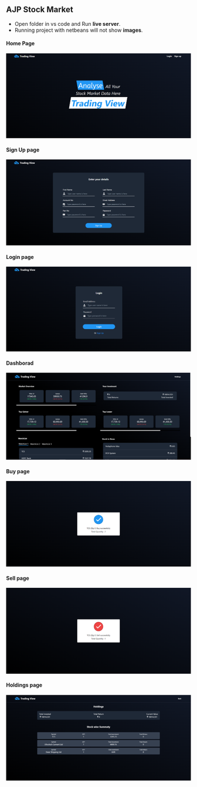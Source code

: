 ## AJP Stock Market

-   Open folder in vs code and Run **live server**.  
-   Running project with netbeans will not show **images**.

#### Home Page

![](https://github.com/Viral-Gajera/AJP-Stock-Market/blob/master/ReadMe%20Images/Screenshot%202022-11-02%20174932.png?raw=true)

#### Sign Up page
![](https://github.com/Viral-Gajera/AJP-Stock-Market/blob/master/ReadMe%20Images/Screenshot%202022-11-02%20175101.png?raw=true)

#### Login page
![](https://github.com/Viral-Gajera/AJP-Stock-Market/blob/master/ReadMe%20Images/Screenshot%202022-11-02%20175044.png?raw=true)

#### Dashborad
![](https://github.com/Viral-Gajera/AJP-Stock-Market/blob/master/ReadMe%20Images/Screenshot%202022-11-23%20173154.png?raw=true)

#### Buy page
![](https://github.com/Viral-Gajera/AJP-Stock-Market/blob/master/ReadMe%20Images/Screenshot%202022-11-23%20173238.png?raw=true)

#### Sell page
![](https://github.com/Viral-Gajera/AJP-Stock-Market/blob/master/ReadMe%20Images/Screenshot%202022-11-23%20173251.png?raw=true)

#### Holdings page
![](https://github.com/Viral-Gajera/AJP-Stock-Market/blob/master/ReadMe%20Images/Screenshot%202022-11-23%20173311.png?raw=true)


